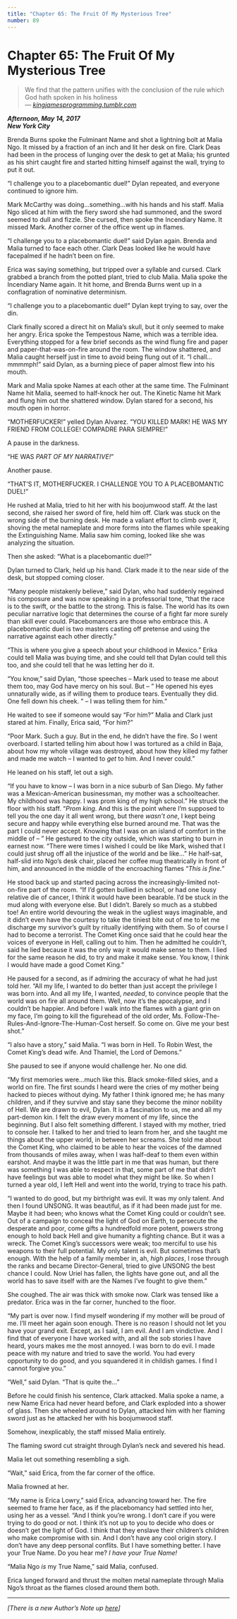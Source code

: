 ```yaml
---
title: "Chapter 65: The Fruit Of My Mysterious Tree"
number: 89
---
```


# Chapter 65: The Fruit Of My Mysterious Tree

> We find that the pattern unifies with the conclusion of the rule which God hath spoken in his holiness\
> *— [kingjamesprogramming.tumblr.com](http://kingjamesprogramming.tumblr.com/tagged/bible)*

***Afternoon, May 14, 2017\
New York City***

Brenda Burns spoke the Fulminant Name and shot a lightning bolt at Malia Ngo. It missed by a fraction of an inch and lit her desk on fire. Clark Deas had been in the process of lunging over the desk to get at Malia; his grunted as his shirt caught fire and started hitting himself against the wall, trying to put it out.

“I challenge you to a placebomantic duel!” Dylan repeated, and everyone continued to ignore him.

Mark McCarthy was doing…something…with his hands and his staff. Malia Ngo sliced at him with the fiery sword she had summoned, and the sword seemed to dull and fizzle. She cursed, then spoke the Incendiary Name. It missed Mark. Another corner of the office went up in flames.

“I challenge you to a placebomantic duel!” said Dylan again. Brenda and Malia turned to face each other. Clark Deas looked like he would have facepalmed if he hadn’t been on fire.

Erica was saying something, but tripped over a syllable and cursed. Clark grabbed a branch from the potted plant, tried to club Malia. Malia spoke the Incendiary Name again. It hit home, and Brenda Burns went up in a conflagration of nominative determinism.

“I challenge you to a placebomantic duel!” Dylan kept trying to say, over the din.

Clark finally scored a direct hit on Malia’s skull, but it only seemed to make her angry. Erica spoke the Tempestous Name, which was a terrible idea. Everything stopped for a few brief seconds as the wind flung fire and paper and paper-that-was-on-fire around the room. The window shattered, and Malia caught herself just in time to avoid being flung out of it. “I chall…mmmmph!” said Dylan, as a burning piece of paper almost flew into his mouth.

Mark and Malia spoke Names at each other at the same time. The Fulminant Name hit Malia, seemed to half-knock her out. The Kinetic Name hit Mark and flung him out the shattered window. Dylan stared for a second, his mouth open in horror.

“MOTHERFUCKER!” yelled Dylan Alvarez. “YOU KILLED MARK! HE WAS MY FRIEND FROM COLLEGE! COMPADRE PARA SIEMPRE!”

A pause in the darkness.

“HE WAS *PART OF MY NARRATIVE!*”

Another pause.

“THAT’S IT, MOTHERFUCKER. I CHALLENGE YOU TO A PLACEBOMANTIC DUEL!”

He rushed at Malia, tried to hit her with his boojumwood staff. At the last second, she raised her sword of fire, held him off. Clark was stuck on the wrong side of the burning desk. He made a valiant effort to climb over it, shoving the metal nameplate and more forms into the flames while speaking the Extinguishing Name. Malia saw him coming, looked like she was analyzing the situation.

Then she asked: “What is a placebomantic duel?”

Dylan turned to Clark, held up his hand. Clark made it to the near side of the desk, but stopped coming closer.

“Many people mistakenly believe,” said Dylan, who had suddenly regained his composure and was now speaking in a professorial tone, “that the race is to the swift, or the battle to the strong. This is false. The world has its own peculiar narrative logic that determines the course of a fight far more surely than skill ever could. Placebomancers are those who embrace this. A placebomantic duel is two masters casting off pretense and using the narrative against each other directly.”

“This is where you give a speech about your childhood in Mexico.” Erika could tell Malia was buying time, and she could tell that Dylan could tell this too, and she could tell that he was letting her do it.

“You know,” said Dylan, “those speeches – Mark used to tease me about them too, may God have mercy on his soul. But – ” He opened his eyes unnaturally wide, as if willing them to produce tears. Eventually they did. One fell down his cheek. ” – I was telling them for him.”

He waited to see if someone would say “For him?” Malia and Clark just stared at him. Finally, Erica said, “For him?”

“Poor Mark. Such a guy. But in the end, he didn’t have the fire. So I went overboard. I started telling him about how I was tortured as a child in Baja, about how my whole village was destroyed, about how they killed my father and made me watch – I wanted to *get* to him. And I never could.”

He leaned on his staff, let out a sigh.

“If you have to know – I was born in a nice suburb of San Diego. My father was a Mexican-American businessman, my mother was a schoolteacher. My childhood was happy. I was prom king of my high school.” He struck the floor with his staff. “*Prom king*. And this is the point where I’m supposed to tell you the one day it all went wrong, but there *wasn’t one*, I kept being secure and happy while everything else burned around me. That was the part I could never accept. Knowing that I was on an island of comfort in the middle of – ” He gestured to the city outside, which was starting to burn in earnest now. “There were times I wished I could be like Mark, wished that I could just shrug off all the injustice of the world and be like…” He half-sat, half-slid into Ngo’s desk chair, placed her coffee mug theatrically in front of him, and announced in the middle of the encroaching flames “*This is fine.*”

He stood back up and started pacing across the increasingly-limited not-on-fire part of the room. “If I’d gotten bullied in school, or had one lousy relative die of cancer, I think it would have been bearable. I’d be stuck in the mud along with everyone else. But I didn’t. Barely so much as a stubbed toe! An entire world devouring the weak in the ugliest ways imaginable, and it didn’t even have the courtesy to take the tiniest bite out of me to let me discharge my survivor’s guilt by ritually identifying with them. So of course I had to become a terrorist. The Comet King once said that he could hear the voices of everyone in Hell, calling out to him. Then he admitted he couldn’t, said he lied because it was the only way it would make sense to them. I lied for the same reason he did, to try and make it make sense. You know, I think I would have made a good Comet King.”

He paused for a second, as if admiring the accuracy of what he had just told her. “All my life, I wanted to do better than just accept the privilege I was born into. And all my life, I wanted, *needed*, to convince people that the world was on fire all around them. Well, now it’s the apocalypse, and I couldn’t be happier. And before I walk into the flames with a giant grin on my face, I’m going to kill the figurehead of the old order, Ms. Follow-The-Rules-And-Ignore-The-Human-Cost herself. So come on. Give me your best shot.”

“I also have a story,” said Malia. “I was born in Hell. To Robin West, the Comet King’s dead wife. And Thamiel, the Lord of Demons.”

She paused to see if anyone would challenge her. No one did.

“My first memories were…much like this. Black smoke-filled skies, and a world on fire. The first sounds I heard were the cries of my mother being hacked to pieces without dying. My father I think ignored me; he has many children, and if they survive and stay sane they become the minor nobility of Hell. We are drawn to evil, Dylan. It is a fascination to us, me and all my part-demon kin. I felt the draw every moment of my life, since the beginning. But I also felt something different. I stayed with my mother, tried to console her. I talked to her and tried to learn from her, and she taught me things about the upper world, in between her screams. She told me about the Comet King, who claimed to be able to hear the voices of the damned from thousands of miles away, when I was half-deaf to them even within earshot. And maybe it was the little part in me that was human, but there was something I was able to respect in that, some part of me that didn’t have feelings but was able to model what they might be like. So when I turned a year old, I left Hell and went into the world, trying to trace his path.

“I wanted to do good, but my birthright was evil. It was my only talent. And then I found UNSONG. It was beautiful, as if it had been made just for me. Maybe it had been; who knows what the Comet King could or couldn’t see. Out of a campaign to conceal the light of God on Earth, to persecute the desperate and poor, come gifts a hundredfold more potent, powers strong enough to hold back Hell and give humanity a fighting chance. But it was a wreck. The Comet King’s successors were weak; too merciful to use his weapons to their full potential. My only talent is evil. But sometimes that’s enough. With the help of a family member in, ah, *high places*, I rose through the ranks and became Director-General, tried to give UNSONG the best chance I could. Now Uriel has fallen, the lights have gone out, and all the world has to save itself with are the Names I’ve fought to give them.”

She coughed. The air was thick with smoke now. Clark was tensed like a predator. Erica was in the far corner, hunched to the floor.

“My part is over now. I find myself wondering if my mother will be proud of me. I’ll meet her again soon enough. There is no reason I should not let you have your grand exit. Except, as I said, I am evil. And I am vindictive. And I find that of everyone I have worked with, and all the sob stories I have heard, yours makes me the most annoyed. I was born to do evil. I made peace with my nature and tried to save the world. You had every opportunity to do good, and you squandered it in childish games. I find I cannot forgive you.”

“Well,” said Dylan. “That is quite the…”

Before he could finish his sentence, Clark attacked. Malia spoke a name, a new Name Erica had never heard before, and Clark exploded into a shower of glass. Then she wheeled around to Dylan, attacked him with her flaming sword just as he attacked her with his boojumwood staff.

Somehow, inexplicably, the staff missed Malia entirely.

The flaming sword cut straight through Dylan’s neck and severed his head.

Malia let out something resembling a sigh.

“Wait,” said Erica, from the far corner of the office.

Malia frowned at her.

“My name is Erica Lowry,” said Erica, advancing toward her. The fire seemed to frame her face, as if the placebomancy had settled into her, using her as a vessel. “And I think you’re wrong. I don’t care if you were trying to do good or not. I think it’s not up to you to decide who does or doesn’t get the light of God. I think that they enslave their children’s children who make compromise with sin. And I don’t have any cool origin story. I don’t have any deep personal conflits. But I have something better. I have your True Name. Do you hear me? *I have your True Name!*

“Malia Ngo *is* my True Name,” said Malia, confused.

Erica lunged forward and thrust the molten metal nameplate through Malia Ngo’s throat as the flames closed around them both.

***

*\[There is a new Author’s Note up [here](https://unsongbook.com/authors-note-9-uriel-purim-yisrael/)]*
